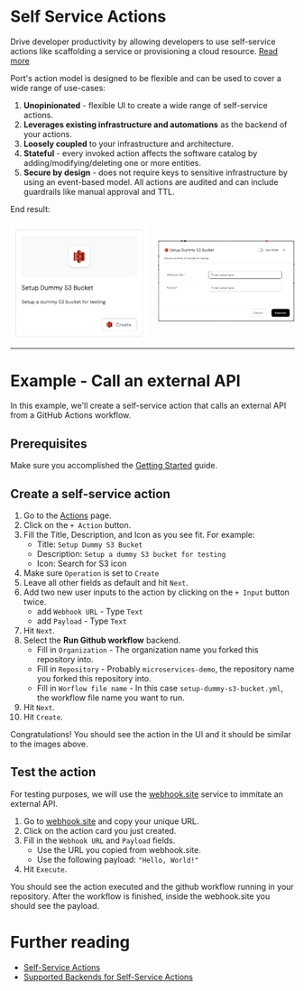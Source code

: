 # Self Service Actions

Drive developer productivity by allowing developers to use self-service actions like scaffolding a service or provisioning a cloud resource. [Read more](https://docs.getport.io/actions-and-automations/create-self-service-experiences/)

Port's action model is designed to be flexible and can be used to cover a wide range of use-cases:

1. **Unopinionated** - flexible UI to create a wide range of self-service actions.
2. **Leverages existing infrastructure and automations** as the backend of your actions.
3. **Loosely coupled** to your infrastructure and architecture.
4. **Stateful** - every invoked action affects the software catalog by adding/modifying/deleting one or more entities.
5. **Secure by design** - does not require keys to sensitive infrastructure by using an event-based model. All actions are audited and can include guardrails like manual approval and TTL.

End result:

<div style="display: flex; gap: 20px; align-items: center; justify-content: center;">
    <img src="./docs/assets/action-card.png" alt="action-card" style="max-width: 48%; height: auto; object-fit: contain;">
    <img src="./docs/assets/action-form.png" alt="action-form" style="max-width: 48%; height: auto; object-fit: contain;">
</div>

---

# Example - Call an external API

In this example, we'll create a self-service action that calls an external API from a GitHub Actions workflow.

## Prerequisites

Make sure you accomplished the [Getting Started](./GETTING-STARTED.md) guide.

## Create a self-service action

1. Go to the [Actions](https://app.getport.io/self-serve) page.
2. Click on the `+ Action` button.
3. Fill the Title, Description, and Icon as you see fit. For example:
   - Title: `Setup Dummy S3 Bucket`
   - Description: `Setup a dummy S3 bucket for testing`
   - Icon: Search for S3 icon
4. Make sure `Operation` is set to `Create`
5. Leave all other fields as default and hit `Next`.
6. Add two new user inputs to the action by clicking on the `+ Input` button twice.
   - add `Webhook URL` - Type `Text`
   - add `Payload` - Type `Text`
7. Hit `Next`.
8. Select the **Run Github workflow** backend.
   - Fill in `Organization` - The organization name you forked this repository into.
   - Fill in `Repository` - Probably `microservices-demo`, the repository name you forked this repository into.
   - Fill in `Worflow file name` - In this case `setup-dummy-s3-bucket.yml`, the workflow file name you want to run.
9. Hit `Next`.
10. Hit `Create`.

Congratulations! You should see the action in the UI and it should be similar to the images above.

## Test the action

For testing purposes, we will use the [webhook.site](https://webhook.site/) service to immitate an external API.

1. Go to [webhook.site](https://webhook.site/) and copy your unique URL.
2. Click on the action card you just created.
3. Fill in the `Webhook URL` and `Payload` fields.
   - Use the URL you copied from webhook.site.
   - Use the following payload: `"Hello, World!"`
4. Hit `Execute`.

You should see the action executed and the github workflow running in your repository.
After the workflow is finished, inside the webhook.site you should see the payload.

# Further reading

- [Self-Service Actions](https://docs.getport.io/actions-and-automations/create-self-service-experiences/)
- [Supported Backends for Self-Service Actions](https://docs.getport.io/actions-and-automations/setup-backend/)

